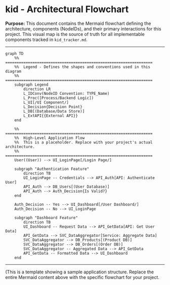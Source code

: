 # kid - Architectural Flowchart

**Purpose:** This document contains the Mermaid flowchart defining the architecture, components (NodeIDs), and their primary interactions for this project. This visual map is the source of truth for all implementable components tracked in `kid_tracker.md`.

---

```mermaid
graph TD
    %% =================================================================
    %%  Legend - Defines the shapes and conventions used in this diagram
    %% =================================================================
    subgraph Legend
        direction LR
        L_IDConv(NodeID Convention: TYPE_Name)
        L_Proc([Process/Backend Logic])
        L_UI[/UI Component/]
        L_Decision{Decision Point}
        L_DB[(Database/Data Store)]
        L_ExtAPI{{External API}}
    end

    %% =================================================================
    %%  High-Level Application Flow
    %%  This is a placeholder. Replace with your project's actual architecture.
    %% =================================================================
    User((User)) --> UI_LoginPage[/Login Page/]

    subgraph "Authentication Feature"
        direction TB
        UI_LoginPage -- Credentials --> API_Auth[API: Authenticate User]
        API_Auth --> DB_Users[(User Database)]
        API_Auth --> Auth_Decision{Is Valid?}
    end

    Auth_Decision -- Yes --> UI_Dashboard[/User Dashboard/]
    Auth_Decision -- No --> UI_LoginPage

    subgraph "Dashboard Feature"
        direction TB
        UI_Dashboard -- Request Data --> API_GetData[API: Get User Data]
        API_GetData --> SVC_DataAggregator[Service: Aggregate Data]
        SVC_DataAggregator --> DB_Products[(Product DB)]
        SVC_DataAggregator --> DB_Orders[(Order DB)]
        SVC_DataAggregator -- Aggregated Data --> API_GetData
        API_GetData -- Formatted Data --> UI_Dashboard
    end
```

---

(This is a template showing a sample application structure. Replace the entire Mermaid content above with the specific flowchart for your project. 
